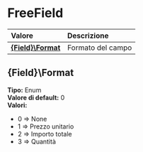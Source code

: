# FreeField

| Valore | Descrizione |
| :--- | :--- |
| [**{Field}\Format**](freefield.md#%7bfield%7d%5cformat) | Formato del campo |

## {Field}\Format

**Tipo:** Enum  
**Valore di default:** 0  
**Valori:**

* 0 =&gt; None
* 1 =&gt; Prezzo unitario
* 2 =&gt; Importo totale
* 3 =&gt; Quantità

